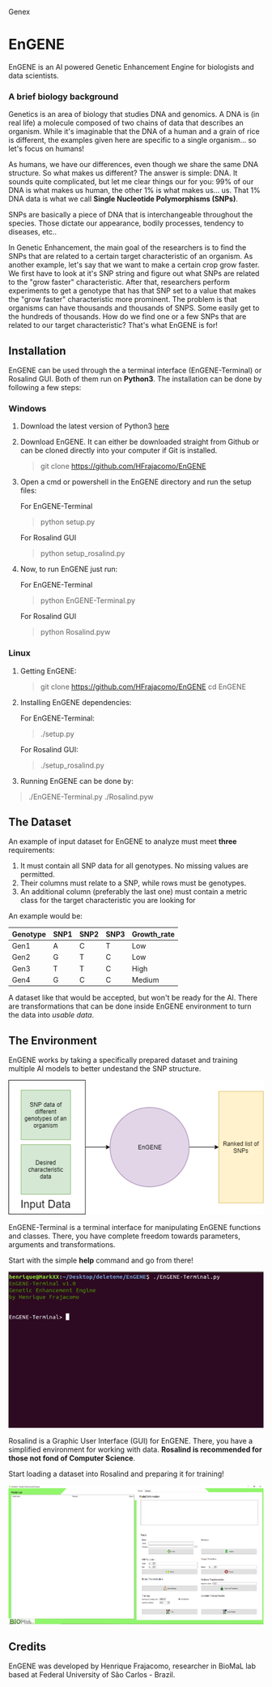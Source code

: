 Genex

# EnGENE

EnGENE is an AI powered Genetic Enhancement Engine for biologists and data scientists.

### A brief biology background

Genetics is an area of biology that studies DNA and genomics. A DNA is (in real life) a molecule composed of two chains of data that describes an organism. While it's imaginable that the DNA of a human and a grain of rice is different, the examples given here are specific to a single organism... so let's focus on humans!

As humans, we have our differences, even though we share the same DNA structure. So what makes us different? The answer is simple: DNA. It sounds quite complicated, but let me clear things our for you: 99% of our DNA is what makes us human, the other 1% is what makes us... us. That 1% DNA data is what we call **Single Nucleotide Polymorphisms (SNPs)**.

SNPs are basically a piece of DNA that is interchangeable throughout the species. Those dictate our appearance, bodily processes, tendency to diseases, etc..

In Genetic Enhancement, the main goal of the researchers is to find the SNPs that are related to a certain target characteristic of an organism. As another example, let's say that we want to make a certain crop grow faster. We first have to look at it's SNP string and figure out what SNPs are related to the "grow faster" characteristic. After that, researchers perform experiments to get a genotype that has that SNP set to a value that makes the "grow faster" characteristic more prominent. The problem is that organisms can have thousands and thousands of SNPS. Some easily get to the hundreds of thousands. How do we find one or a few SNPs that are related to our target characteristic? That's what EnGENE is for!

## Installation

EnGENE can be used through the a terminal interface (EnGENE-Terminal) or Rosalind GUI. Both of them run on **Python3**. The installation can be done by following a few steps:

### Windows

 1. Download the latest version of Python3 [here](https://www.python.org/downloads/)
 2. Download EnGENE. It can either be downloaded straight from Github or can be cloned directly into your computer if Git is installed.

	> git clone https://github.com/HFrajacomo/EnGENE

 3. Open a cmd or powershell in the EnGENE directory and run the setup files:

	For EnGENE-Terminal
	> python setup.py

	For Rosalind GUI
	> python setup_rosalind.py

 4. Now, to run EnGENE just run:
 
	For EnGENE-Terminal
	> python EnGENE-Terminal.py	
	
	For Rosalind GUI
	> python Rosalind.pyw	

### Linux

 1. Getting EnGENE:
	
	> git clone https://github.com/HFrajacomo/EnGENE
	> cd EnGENE
	
2. Installing EnGENE dependencies:
	
	For EnGENE-Terminal:

	> ./setup.py
		
	For Rosalind GUI:
	
	> ./setup_rosalind.py

3. Running EnGENE can be done by:

> ./EnGENE-Terminal.py
> ./Rosalind.pyw


## The Dataset

An example of input dataset for EnGENE to analyze must meet **three** requirements:

 1. It must contain all SNP data for all genotypes. No missing values are permitted.
 2. Their columns must relate to a SNP, while rows must be genotypes.
 3. An additional column (preferably the last one) must contain a metric class for the target characteristic you are looking for

An example would be:

| Genotype | SNP1 | SNP2 | SNP3 | Growth_rate|
|--|--|--|--|--|
| Gen1 | A | C | T | Low
| Gen2 | G | T | C | Low
| Gen3 | T | T | C | High
| Gen4 | G| C | C | Medium

A dataset like that would be accepted, but won't be ready for the AI. There are transformations that can be done inside EnGENE environment to turn the data into *usable data*. 

## The Environment

EnGENE works by taking a specifically prepared dataset and training multiple AI models to better undestand the SNP structure. 

![](git_images/Flowchart.png)

EnGENE-Terminal is a terminal interface for manipulating EnGENE functions and classes. There, you have complete freedom towards parameters, arguments and transformations.

Start with the simple **help** command and go from there!

![](git_images/EnGENE-Terminal.jpg)

Rosalind is a Graphic User Interface (GUI) for EnGENE. There, you have a simplified environment for working with data. **Rosalind is recommended for those not fond of Computer Science**.

Start loading a dataset into Rosalind and preparing it for training!

![](git_images/Rosalind.png)

## Credits

EnGENE was developed by Henrique Frajacomo, researcher in BioMaL lab based at Federal University of São Carlos - Brazil.